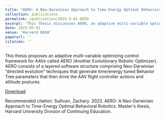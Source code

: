 ```yaml
---
title: "AERO: A Neo-Darwinian Approach to Time-Energy Optimal Behavioral Robotics"
collection: publications
permalink: /publication/2023-5-01-AERO
excerpt: 'This thesis discuesses AERO, an adaptive multi-variable optimizing control framework for AAVs.'
date: 2023-05-01
venue: 'Harvard DASH'
paperurl: ''
citation: ''
---
```

This thesis proposes an adaptive multi-variable optimizing control framework for AAVs called AERO (Another Evolutionary Robotic Optimizer). AERO consists of a layered software structure comprising Neo-Darwinian “directed evolution” techniques that generate time/energy tuned Behavior Tree parameters that then drive the AAV flight controller actions and attitude postures.

[Download](https://dash.harvard.edu/handle/1/37374997)

Recommended citation: Sullivan, Zachary. 2023. AERO: A Neo-Darwinian Approach to Time-Energy Optimal Behavioral Robotics. Master's thesis, Harvard University Division of Continuing Education.
